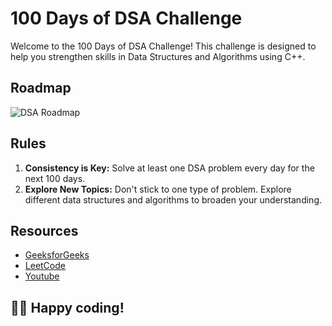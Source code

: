 # 100 Days of DSA Challenge

Welcome to the 100 Days of DSA Challenge! This challenge is designed to help you strengthen skills in Data Structures and Algorithms using C++. 

## Roadmap

![DSA Roadmap](path/to/your/image.png)


## Rules

1. **Consistency is Key:** Solve at least one DSA problem every day for the next 100 days.
2. **Explore New Topics:** Don't stick to one type of problem. Explore different data structures and algorithms to broaden your understanding.

## Resources

- [GeeksforGeeks](https://www.geeksforgeeks.org/)
- [LeetCode](https://leetcode.com/)
- [Youtube](https://www.youtube.com)

## 👩‍💻 Happy coding!
